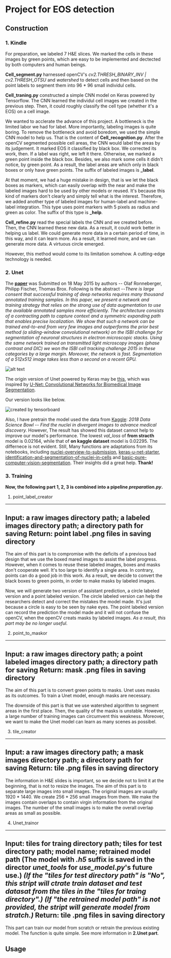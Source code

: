 Project for EOS detection
===

## Construction

### 1. Kindle

For preparation, we labeled 7 H&E slices. We marked the cells in these images by green points, which are easy to be implemented and dectected by both computers and human beings. 

**Cell_segment.py** harnessed openCV's *cv2.THRESH_BINARY_INV | cv2.THRESH_OTSU* and *watershed* to detect cells and then based on the point labels to segment them into 96 * 96 small individul cells.

**Cell_traning.py** constructed a simple CNN model on Keras powered by Tensorflow. The CNN learned the individul cell images we created in the previous step. Then, it could roughly classify the cell type (whether it's a EOS) on a cell image.

We wanted to acclerate the advance of this project. A bottleneck is the limited labor we had for label. More importantly, labeling images is quite boring. To remove the bottleneck and avoid boredom, we used the simple CNN model to help us. That is the content of **Cell_recognition.py**. After the openCV segmented possible cell areas, the CNN would label the areas by its judgement. It marked EOS it classified by black box. We corrected its work, then. If a label was right, we left it there. Otherwise, we marked a green point inside the black box. Besides, we also mark some cells it didn't notice, by green point. As a result, the label areas are which only in black boxes or only have green points. The suffix of labeled images is **_label**.

At that moment, we had a huge mistake in design, that is we let the black boxes as markers, which can easily overlap with the near and make the labeled images hard to be used by other models or reused. It's because this kind of markers don't clearly and simply tell what is the interest. Therefore, we added another type of labeled images for human-label and machine-label integration. This type uses point markers with 5 pixels as radius and green as color. The suffix of this type is **_help**.

**Cell_refine.py** read the special labels the CNN and we created before. Then, the CNN learned these new data. As a result, it could work better in helping us label. We could generate more data in a certain period of time, in this way, and it can learn more. As a result, it learned more, and we can generate more data. A virtuous circle emerged.

However, this method would come to its limitation somehow. A cutting-edge technology is needed.

### 2. Unet

The [__**paper**__](https://arxiv.org/abs/1505.04597) was Submitted on 18 May 2015 by authors -- Olaf Ronneberger, Philipp Fischer, Thomas Brox. Following is the abstract 
--*There is large consent that successful training of deep networks requires many thousand annotated training samples. In this paper, we present a network and training strategy that relies on the strong use of data augmentation to use the available annotated samples more efficiently. The architecture consists of a contracting path to capture context and a symmetric expanding path that enables precise localization. We show that such a network can be trained end-to-end from very few images and outperforms the prior best method (a sliding-window convolutional network) on the ISBI challenge for segmentation of neuronal structures in electron microscopic stacks. Using the same network trained on transmitted light microscopy images (phase contrast and DIC) we won the ISBI cell tracking challenge 2015 in these categories by a large margin. Moreover, the network is fast. Segmentation of a 512x512 image takes less than a second on a recent GPU.*

![alt text](readme_imgs/u-net-architecture.png "u-net-architecture")

The origin version of Unet powered by Keras may be [this](https://github.com/zhixuhao/unet), which was inspired by [U-Net: Convolutional Networks for Biomedical Image Segmentation](http://lmb.informatik.uni-freiburg.de/people/ronneber/u-net/). 

Our version looks like below.

![created by tensorboard](readme_imgs/graph_run.png)

Also, I have pretrain the model used the data from [Kaggle](https://www.kaggle.com/c/data-science-bowl-2018): _2018 Data Science Bowl -- Find the nuclei in divergent images to advance medical discovery._ However, The result has showed this dataset cannot help to improve our model's performance. The lowest *val_loss* of __from stracth__ model is 0.02164, while that of __on kaggle dataset__ model is 0.02295. The differnece is not evident. Still, Many functions are adaptations from its notebooks, including [nuclei-overview-to-submission](https://www.kaggle.com/kmader/nuclei-overview-to-submission/notebook), [keras-u-net-starter](https://www.kaggle.com/keegil/keras-u-net-starter-lb-0-277/notebook), [identification-and-segmentation-of-nuclei-in-cells](https://www.kaggle.com/paultimothymooney/identification-and-segmentation-of-nuclei-in-cells) and [basic-pure-computer-vision-segmentation](https://www.kaggle.com/gaborvecsei/basic-pure-computer-vision-segmentation-lb-0-229). Their insights did a great help. **Thank!**

### 3. Training

__Now, the following part 1, 2, 3 is combined into a pipeline *preparation.py*.__

1. point_label_creator
---
Input: a raw images directory path; a labeled images directory path; a directory path for saving
Return: point label **.png** files in saving directory
---
The aim of this part is to compromise with the deficits of a previous bad design that we use the boxed mared images to assist the label progress. However, when it comes to reuse these labeled images, boxes and masks don't cooperate well. It's too large to identify a single area. In contrary, points can do a good job in this work. As a result, we decide to convert the black boxes to green points, in order to make masks by labeled images.

Now, we will generate two version of assistant prediction, a circle labeled version and a point labeled version. The circle labeled version can help the researchers detect and correct the mistakes the model made. It's just because a circle is easy to be seen by nake eyes. The point labeled version can record the prediction the model made and it will not confuse the openCV, when the openCV creats masks by labeled images. _As a result, this part may be no longer useful._

2. point_to_maskor
---
Input: a raw images directory path; a point labeled images directory path; a directory path for saving
Return: mask **.png** files in saving directory
---
The aim of this part is to convert green points to masks. Unet uses masks as its outcomes. To train a Unet model, enough masks are necessary.

The downside of this part is that we use watershed algorithm to segment areas in the first place. Then, the quality of the masks is unstable. However, a large number of training images can circumvent this weakness. Moreover, we want to make the Unet model can learn as many scenes as possibel.

3. tile_creator
---
Input: a raw images directory path; a mask images directory path; a directory path for saving
Return: tile **.png** files in saving directory
---

The information in H&E slides is important, so we decide not to limit it at the beginning, that is not to resize the images. The aim of this part is to separate large images into small images. The original images are usually 1920 * 1440. We create 256 * 256 small images from them. We make the images contain overlaps to contain virgin information from the original images. The number of the small images is to make the overall overlap areas as small as possible.

4. Unet_trainor
---
Input: tiles for traing directory path; tiles for test directory path; model name; retrained model path
__(The model with *.h5* suffix is saved in the director *unet_tools* for *use_model.py*'s future use.)__
_(If the "tiles for test directory path" is "No", this stript will ctrate train dataset and test datasat from the tiles in the "tiles for traing directory".)_
_(If "the retrained model path" is not provided, the stript will generate model from stratch.)_
Return: tile **.png** files in saving directory
---
This part can train our model from scratch or retrain the previous existing model. The function is quite simple. See more information in **2.Unet part**.

## Usage
